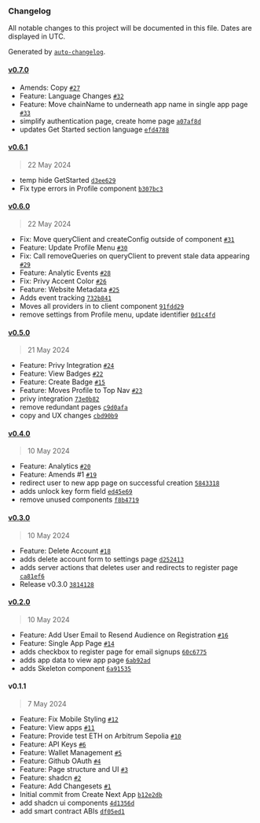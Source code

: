 ### Changelog

All notable changes to this project will be documented in this file. Dates are displayed in UTC.

Generated by [`auto-changelog`](https://github.com/CookPete/auto-changelog).

#### [v0.7.0](https://github.com/open-format/launchpad/compare/v0.6.1...v0.7.0)

- Amends: Copy [`#27`](https://github.com/open-format/launchpad/pull/27)
- Feature: Language Changes [`#32`](https://github.com/open-format/launchpad/pull/32)
- Feature: Move chainName to underneath app name in single app page [`#33`](https://github.com/open-format/launchpad/pull/33)
- simplify authentication page, create home page [`a07af8d`](https://github.com/open-format/launchpad/commit/a07af8d6e232a5cd64e9b4bdb1fc1084eb27afa8)
- updates Get Started section language [`efd4788`](https://github.com/open-format/launchpad/commit/efd478853776e4cbbc3c484f4e50f72e26025930)

#### [v0.6.1](https://github.com/open-format/launchpad/compare/v0.6.0...v0.6.1)

> 22 May 2024

- temp hide GetStarted [`d3ee629`](https://github.com/open-format/launchpad/commit/d3ee629b12d74e8cefffb1d811a835b992f808cf)
- Fix type errors in Profile component [`b307bc3`](https://github.com/open-format/launchpad/commit/b307bc33b9a1fda14cb7796a76ce6aa3acb2d27e)

#### [v0.6.0](https://github.com/open-format/launchpad/compare/v0.5.0...v0.6.0)

> 22 May 2024

- Fix: Move queryClient and createConfig outside of component [`#31`](https://github.com/open-format/launchpad/pull/31)
- Feature: Update Profile Menu [`#30`](https://github.com/open-format/launchpad/pull/30)
- Fix: Call removeQueries on queryClient to prevent stale data appearing [`#29`](https://github.com/open-format/launchpad/pull/29)
- Feature: Analytic Events [`#28`](https://github.com/open-format/launchpad/pull/28)
- Fix: Privy Accent Color [`#26`](https://github.com/open-format/launchpad/pull/26)
- Feature: Website Metadata [`#25`](https://github.com/open-format/launchpad/pull/25)
- Adds event tracking [`732b841`](https://github.com/open-format/launchpad/commit/732b8413321f383bafd50aad38a6bb7d53836df8)
- Moves all providers in to client component [`91fdd29`](https://github.com/open-format/launchpad/commit/91fdd2921a9861d0c71a8fb1b8f5dd0ceba29578)
- remove settings from Profile menu, update identifier [`0d1c4fd`](https://github.com/open-format/launchpad/commit/0d1c4fd42b2ebfc18b8758aff61aca4875c4fc8c)

#### [v0.5.0](https://github.com/open-format/launchpad/compare/v0.4.0...v0.5.0)

> 21 May 2024

- Feature: Privy Integration [`#24`](https://github.com/open-format/launchpad/pull/24)
- Feature: View Badges [`#22`](https://github.com/open-format/launchpad/pull/22)
- Feature: Create Badge [`#15`](https://github.com/open-format/launchpad/pull/15)
- Feature: Moves Profile to Top Nav [`#23`](https://github.com/open-format/launchpad/pull/23)
- privy integration [`73e0b82`](https://github.com/open-format/launchpad/commit/73e0b8202921cf507536cf6baeb7a2ae4f09efbe)
- remove redundant pages [`c9d0afa`](https://github.com/open-format/launchpad/commit/c9d0afad2ce33bbbcbe83d752e2f4341f7156dc3)
- copy and UX changes [`cbd90b9`](https://github.com/open-format/launchpad/commit/cbd90b97cc5de2f5b112dd24c220b69fc218358f)

#### [v0.4.0](https://github.com/open-format/launchpad/compare/v0.3.0...v0.4.0)

> 10 May 2024

- Feature: Analytics [`#20`](https://github.com/open-format/launchpad/pull/20)
- Feature: Amends #1 [`#19`](https://github.com/open-format/launchpad/pull/19)
- redirect user to new app page on successful creation [`5843318`](https://github.com/open-format/launchpad/commit/5843318c583471f11659c94aa78bd4f0ba4fe7fe)
- adds unlock key form field [`ed45e69`](https://github.com/open-format/launchpad/commit/ed45e6992b6812afbdcbba157fb946455935b5cf)
- remove unused components [`f8b4719`](https://github.com/open-format/launchpad/commit/f8b4719163b9e4505b784858bce3edeb83d25654)

#### [v0.3.0](https://github.com/open-format/launchpad/compare/v0.2.0...v0.3.0)

> 10 May 2024

- Feature: Delete Account [`#18`](https://github.com/open-format/launchpad/pull/18)
- adds delete account form to settings page [`d252413`](https://github.com/open-format/launchpad/commit/d25241321d3aced17278c508b67e59d8bbda9477)
- adds server actions that deletes user and redirects to register page [`ca81ef6`](https://github.com/open-format/launchpad/commit/ca81ef6b8644cd512fe812d2c9fedd168fb82a59)
- Release v0.3.0 [`3814128`](https://github.com/open-format/launchpad/commit/3814128d896a99aee7ae33c5d88c8fdcb7c836d4)

#### [v0.2.0](https://github.com/open-format/launchpad/compare/v0.1.1...v0.2.0)

> 10 May 2024

- Feature: Add User Email to Resend Audience on Registration [`#16`](https://github.com/open-format/launchpad/pull/16)
- Feature: Single App Page [`#14`](https://github.com/open-format/launchpad/pull/14)
- adds checkbox to register page for email signups [`60c6775`](https://github.com/open-format/launchpad/commit/60c67757e0accb3bb42806d6c1f6358077cdfdcc)
- adds app data to view app page [`6ab92ad`](https://github.com/open-format/launchpad/commit/6ab92ad45d1c529ccc2eefe606fba91057c6aa07)
- adds Skeleton component [`6a91535`](https://github.com/open-format/launchpad/commit/6a915359d2d849a1b4f3ebccdbde39834d24bc20)

#### v0.1.1

> 7 May 2024

- Feature: Fix Mobile Styling [`#12`](https://github.com/open-format/launchpad/pull/12)
- Feature: View apps [`#11`](https://github.com/open-format/launchpad/pull/11)
- Feature: Provide test ETH on Arbitrum Sepolia [`#10`](https://github.com/open-format/launchpad/pull/10)
- Feature: API Keys [`#6`](https://github.com/open-format/launchpad/pull/6)
- Feature: Wallet Management [`#5`](https://github.com/open-format/launchpad/pull/5)
- Feature: Github OAuth [`#4`](https://github.com/open-format/launchpad/pull/4)
- Feature: Page structure and UI [`#3`](https://github.com/open-format/launchpad/pull/3)
- Feature: shadcn [`#2`](https://github.com/open-format/launchpad/pull/2)
- Feature: Add Changesets [`#1`](https://github.com/open-format/launchpad/pull/1)
- Initial commit from Create Next App [`b12e2db`](https://github.com/open-format/launchpad/commit/b12e2db6ef06f3b9f86d9db6306701c3130f7875)
- add shadcn ui components [`4d1356d`](https://github.com/open-format/launchpad/commit/4d1356d44d8facc137fa43f72ce5f77719a5e7d1)
- add smart contract ABIs [`df05ed1`](https://github.com/open-format/launchpad/commit/df05ed13effc7b6219fad264c4a2fcf03ad0cbeb)
